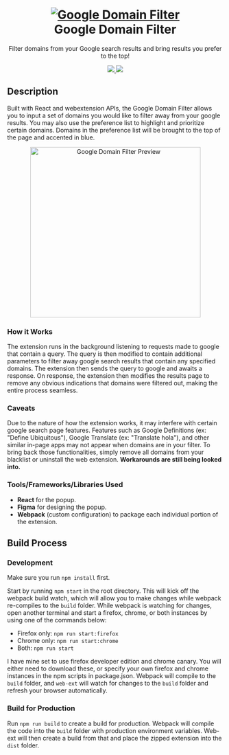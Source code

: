 <h1 align="center">
  <br />
  <a href="https://github.com/KMCGamer/google-domain-filter">
    <img src="https://user-images.githubusercontent.com/6385983/71632282-b273ff00-2bdb-11ea-9a62-554cfce1c016.png" alt="Google Domain Filter" title="Google Domain Filter" />
  </a>
  <br />
  Google Domain Filter
  <br />
</h1>

<p align="center"> 
  Filter domains from your Google search results and bring results you prefer to the top!
</p>

<p align="center"> 
  <a href="https://addons.mozilla.org/en-US/firefox/addon/google-domain-filter" alt="Download for Firefox" title="Download for Firefox">
    <img src="https://user-images.githubusercontent.com/6385983/103357808-109f2080-4a82-11eb-923a-3f3f5811d623.png" />
  </a>
  <a href="https://chrome.google.com/webstore/detail/google-domain-filter/pfefijhgghjngiekipelcephlehhiedl" alt="Download for Chrome" title="Download for Chrome">
    <img src="https://user-images.githubusercontent.com/6385983/103357809-109f2080-4a82-11eb-809f-8c00699a1a32.png" />
  </a>
</p>

## Description

Built with React and webextension APIs, the Google Domain Filter allows you to input a set of domains you would like to filter away from your google results. You may also use the preference list to highlight and prioritize certain domains. Domains in the preference list will be brought to the top of the page and accented in blue.

<p align="center">
  <img width="397" alt="Google Domain Filter Preview" src="https://user-images.githubusercontent.com/6385983/102741623-df577f80-4320-11eb-8582-b952d1df3458.png">
</p>

### How it Works

The extension runs in the background listening to requests made to google that contain a query. The query is then modified to contain additional parameters to filter away google search results that contain any specified domains. The extension then sends the query to google and awaits a response. On response, the extension then modifies the results page to remove any obvious indications that domains were filtered out, making the entire process seamless.

### Caveats

Due to the nature of how the extension works, it may interfere with certain google search page features. Features such as Google Definitions (ex: "Define Ubiquitous"), Google Translate (ex: "Translate hola"), and other similar in-page apps may not appear when domains are in your filter. To bring back those functionalities, simply remove all domains from your blacklist or uninstall the web extension. **Workarounds are still being looked into.**

### Tools/Frameworks/Libraries Used

- **React** for the popup.
- **Figma** for designing the popup.
- **Webpack** (custom configuration) to package each individual portion of the extension.

## Build Process

### Development

Make sure you run `npm install` first.

Start by running `npm start` in the root directory. This will kick off the webpack build watch, which will allow you to make changes while webpack re-compiles to the `build` folder. While webpack is watching for changes, open another terminal and start a firefox, chrome, or both instances by using one of the commands below:
- Firefox only: `npm run start:firefox`
- Chrome only: `npm run start:chrome`
- Both: `npm run start`

I have mine set to use firefox developer edition and chrome canary. You will either need to download these, or specify your own firefox and chrome instances in the npm scripts in package.json. Webpack will compile to the `build` folder, and `web-ext` will watch for changes to the `build` folder and refresh your browser automatically.

### Build for Production

Run `npm run build` to create a build for production. Webpack will compile the code into the `build` folder with production environment variables. Web-ext will then create a build from that and place the zipped extension into the `dist` folder.
